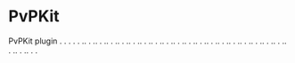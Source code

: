 # PvPKit
PvPKit plugin
.
.
.
.
.
..
.
..
.
..
.
..
.
..
.
..
.
..
.
..
.
..
.
..
.
..
.
..
.
..
.
..
.
..
.
..
.
..
.
..
.
..
.
..
.
..
.
.
